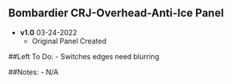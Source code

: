 ## Bombardier CRJ-Overhead-Anti-Ice Panel
- **v1.0** 03-24-2022
    - Original Panel Created

##Left To Do:
    - Switches edges need blurring
	
##Notes:
    - N/A